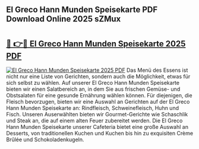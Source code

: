 ## El Greco Hann Munden Speisekarte PDF Download Online 2025 sZMux

# <h2><a href="http://gc8psc.nevu.top/?p=El+Greco+Hann+Munden+Speisekarte">🔗 👉🔴 El Greco Hann Munden Speisekarte 2025 PDF</a></h2>

[![El Greco Hann Munden Speisekarte 2025 PDF](https://i.imgur.com/dBaPXMq.png)](http://gc8psc.nevu.top/?p=El+Greco+Hann+Munden+Speisekarte)
Das Menü des Essens ist nicht nur eine Liste von Gerichten, sondern auch die Möglichkeit, etwas für sich selbst zu wählen. Auf unserer El Greco Hann Munden Speisekarte bieten wir einen Salatbereich an, in dem Sie aus frischen Gemüse- und Obstsalaten für eine gesunde Ernährung wählen können. Für diejenigen, die Fleisch bevorzugen, bieten wir eine Auswahl an Gerichten auf der El Greco Hann Munden Speisekarte an: Rindfleisch, Schweinefleisch, Huhn und Fisch. Unseren Auserwählten bieten wir Gourmet-Gerichte wie Schaschlik und Steak an, die auf einem alten Feuer zubereitet werden. Die El Greco Hann Munden Speisekarte unserer Cafeteria bietet eine große Auswahl an Desserts, von traditionellen Kuchen und Kuchen bis hin zu exquisiten Crème Brûlée und Schokoladenkugeln.
